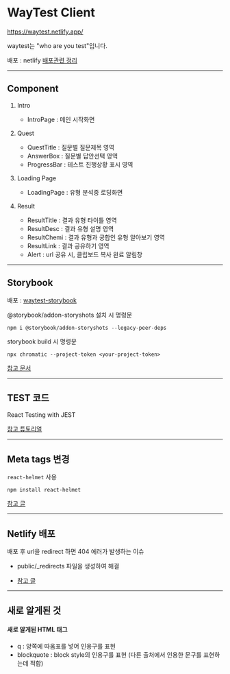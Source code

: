# WayTest Client

https://waytest.netlify.app/

waytest는 "who are you test"입니다.

배포 : netlify [배포관련 정리](https://velog.io/@feyouhyun0957/react-netlify-%EB%B0%B0%ED%8F%AC)

---

## Component

1. Intro

   -  IntroPage : 메인 시작화면

2. Quest

   -  QuestTitle : 질문별 질문제목 영역
   -  AnswerBox : 질문별 답안선택 영역
   -  ProgressBar : 테스트 진행상황 표시 영역

3. Loading Page

   -  LoadingPage : 유형 분석중 로딩화면

4. Result
   -  ResultTitle : 결과 유형 타이틀 영역
   -  ResultDesc : 결과 유형 설명 영역
   -  ResultChemi : 결과 유형과 궁합인 유형 알아보기 영역
   -  ResultLink : 결과 공유하기 영역
   -  Alert : url 공유 시, 클립보드 복사 완료 알림창

---

## Storybook

배포 : [waytest-storybook](https://www.chromatic.com/library?appId=60ffba1633991c0039ce5588)

@storybook/addon-storyshots 설치 시 명령문

```
npm i @storybook/addon-storyshots --legacy-peer-deps
```

storybook build 시 명령문

```
npx chromatic --project-token <your-project-token>
```

[참고 문서](https://storybook.js.org/tutorials/intro-to-storybook/react/en/get-started/)

---

## TEST 코드

React Testing with JEST

[참고 튜토리얼](https://www.youtube.com/watch?v=ML5egqL3YFE&t=162s)

---

## Meta tags 변경

`react-helmet` 사용

```
npm install react-helmet
```

[참고 글](https://jeonghwan-kim.github.io/dev/2020/08/15/react-helmet.html)

---

## Netlify 배포

배포 후 url을 redirect 하면 404 에러가 발생하는 이슈

-  public/\_redirects 파일을 생성하여 해결

-  [참고 글](https://www.freecodecamp.org/news/how-to-deploy-react-router-based-app-to-netlify/)

---

## 새로 알게된 것

#### 새로 알게된 HTML 태그

-  q : 양쪽에 따옴표를 넣어 인용구를 표현
-  blockquote : block style의 인용구를 표현 (다른 출처에서 인용한 문구를 표현하는데 적합)
